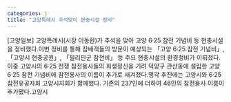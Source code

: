 ```yaml
---
categories: j
title: "고양특례시 추석맞이 현충시설 정비"
---
```

[고양일보] 고양특례시(시장 이동환)가 추석을 맞아 고양 6·25 참전 기념비 등 현충시설을 정비했다.이번 정비를 통해 참배객들의 방문이 예상되는 「고양 6·25 참전 기념비」, 「고양시 현충공원」, 「필리핀군 참전비」 등 주요 현충시설의 환경정비가 이뤄졌다.이중 고양시의 6·25 전쟁 참전용사들의 희생정신을 기려 덕양구 관산동에 설립한 고양 6·25 참전 기념비에 참전용사의 이름이 추가로 새겨졌다.명각 추진에는 고양시와 6·25 참전유공자회 고양시지회가 함께했다. 기존의 237인에 더하여 46인의 참전용사 이름이 추가됐다.고양시